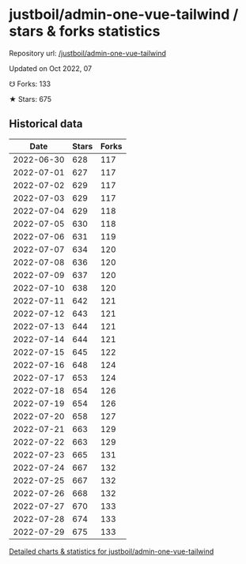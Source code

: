 # justboil/admin-one-vue-tailwind / stars & forks statistics

Repository url: [/justboil/admin-one-vue-tailwind](https://github.com/justboil/admin-one-vue-tailwind)

Updated on Oct 2022, 07

☋ Forks: 133

★ Stars: 675

## Historical data
| Date | Stars | Forks |
|------|-------|-------|
| 2022-06-30 | 628 | 117 | 
| 2022-07-01 | 627 | 117 | 
| 2022-07-02 | 629 | 117 | 
| 2022-07-03 | 629 | 117 | 
| 2022-07-04 | 629 | 118 | 
| 2022-07-05 | 630 | 118 | 
| 2022-07-06 | 631 | 119 | 
| 2022-07-07 | 634 | 120 | 
| 2022-07-08 | 636 | 120 | 
| 2022-07-09 | 637 | 120 | 
| 2022-07-10 | 638 | 120 | 
| 2022-07-11 | 642 | 121 | 
| 2022-07-12 | 643 | 121 | 
| 2022-07-13 | 644 | 121 | 
| 2022-07-14 | 644 | 121 | 
| 2022-07-15 | 645 | 122 | 
| 2022-07-16 | 648 | 124 | 
| 2022-07-17 | 653 | 124 | 
| 2022-07-18 | 654 | 126 | 
| 2022-07-19 | 654 | 126 | 
| 2022-07-20 | 658 | 127 | 
| 2022-07-21 | 663 | 129 | 
| 2022-07-22 | 663 | 129 | 
| 2022-07-23 | 665 | 131 | 
| 2022-07-24 | 667 | 132 | 
| 2022-07-25 | 667 | 132 | 
| 2022-07-26 | 668 | 132 | 
| 2022-07-27 | 670 | 133 | 
| 2022-07-28 | 674 | 133 | 
| 2022-07-29 | 675 | 133 | 


[Detailed charts & statistics for justboil/admin-one-vue-tailwind](https://reviewgithub.com/rep/justboil/admin-one-vue-tailwind)
